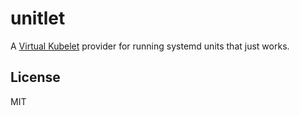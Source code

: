# unitlet

A [Virtual Kubelet](https://github.com/virtual-kubelet/virtual-kubelet) provider for running systemd units that just
works.

## License

MIT

